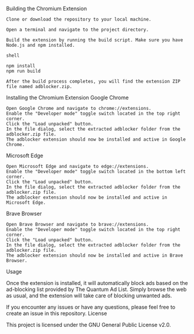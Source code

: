 Building the Chromium Extension

    Clone or download the repository to your local machine.

    Open a terminal and navigate to the project directory.

    Build the extension by running the build script. Make sure you have Node.js and npm installed.

    shell

    npm install
    npm run build

    After the build process completes, you will find the extension ZIP file named adblocker.zip.

Installing the Chromium Extension
Google Chrome

    Open Google Chrome and navigate to chrome://extensions.
    Enable the "Developer mode" toggle switch located in the top right corner.
    Click the "Load unpacked" button.
    In the file dialog, select the extracted adblocker folder from the adblocker.zip file.
    The adblocker extension should now be installed and active in Google Chrome.

Microsoft Edge

    Open Microsoft Edge and navigate to edge://extensions.
    Enable the "Developer mode" toggle switch located in the bottom left corner.
    Click the "Load unpacked" button.
    In the file dialog, select the extracted adblocker folder from the adblocker.zip file.
    The adblocker extension should now be installed and active in Microsoft Edge.

Brave Browser

    Open Brave Browser and navigate to brave://extensions.
    Enable the "Developer mode" toggle switch located in the top right corner.
    Click the "Load unpacked" button.
    In the file dialog, select the extracted adblocker folder from the adblocker.zip file.
    The adblocker extension should now be installed and active in Brave Browser.

Usage

Once the extension is installed, it will automatically block ads based on the ad-blocking list provided by The Quantum Ad List. Simply browse the web as usual, and the extension will take care of blocking unwanted ads.

If you encounter any issues or have any questions, please feel free to create an issue in this repository.
License

This project is licensed under the GNU General Public License v2.0.
